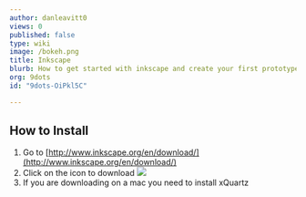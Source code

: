 ```yaml
---
author: danleavitt0
views: 0
published: false
type: wiki
image: /bokeh.png
title: Inkscape
blurb: How to get started with inkscape and create your first prototype.
org: 9dots
id: "9dots-OiPkl5C"

---
```


## How to Install

1. Go to [http://www.inkscape.org/en/download/](http://www.inkscape.org/en/download/) 
2. Click on the icon to download
![](http://uploads.9dots.io/OiPo6zV_md.jpg) 
3. If you are downloading on a mac you need to install xQuartz
